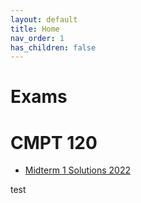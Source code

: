 ```yaml
---
layout: default
title: Home
nav_order: 1
has_children: false
---
```


# Exams 

# CMPT 120

- [Midterm 1 Solutions 2022](./exams/CMPT%20120)

test

